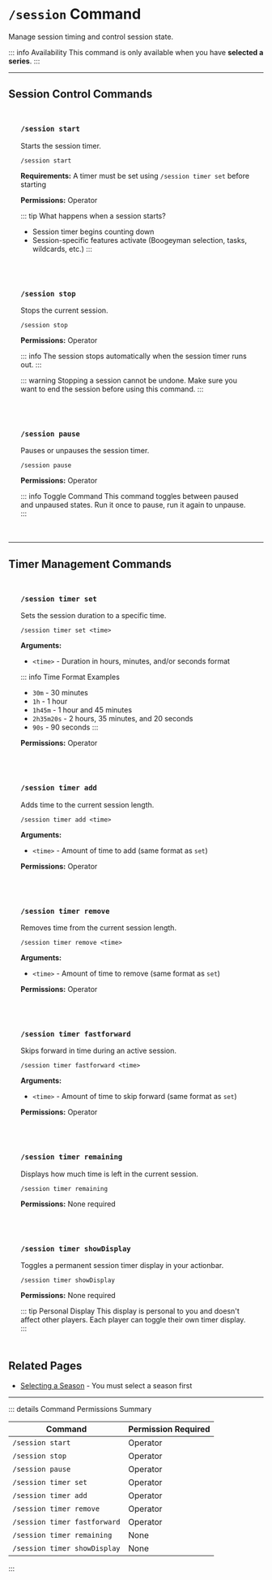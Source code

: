#  `/session` Command

Manage session timing and control session state.

::: info Availability
This command is only available when you have **selected a series**.
:::

---

## Session Control Commands

<div class="command-block">

### `/session start`

Starts the session timer.

```
/session start
```

**Requirements:** A timer must be set using `/session timer set` before starting

**Permissions:** Operator

::: tip What happens when a session starts?
- Session timer begins counting down
- Session-specific features activate (Boogeyman selection, tasks, wildcards, etc.)
:::

</div>

<div class="command-block">

### `/session stop`

Stops the current session.

```
/session stop
```

**Permissions:** Operator

::: info
The session stops automatically when the session timer runs out.
:::

::: warning
Stopping a session cannot be undone. Make sure you want to end the session before using this command.
:::

</div>

<div class="command-block">

### `/session pause`

Pauses or unpauses the session timer.

```
/session pause
```

**Permissions:** Operator

::: info Toggle Command
This command toggles between paused and unpaused states. Run it once to pause, run it again to unpause.
:::

</div>

---

## Timer Management Commands

<div class="command-block">

### `/session timer set`

Sets the session duration to a specific time.

```
/session timer set <time>
```

**Arguments:**
- `<time>` - Duration in hours, minutes, and/or seconds format

::: info Time Format Examples
- `30m` - 30 minutes
- `1h` - 1 hour
- `1h45m` - 1 hour and 45 minutes
- `2h35m20s` - 2 hours, 35 minutes, and 20 seconds
- `90s` - 90 seconds
:::

**Permissions:** Operator

</div>

<div class="command-block">

### `/session timer add`

Adds time to the current session length.

```
/session timer add <time>
```

**Arguments:**
- `<time>` - Amount of time to add (same format as `set`)

**Permissions:** Operator

</div>

<div class="command-block">

### `/session timer remove`

Removes time from the current session length.

```
/session timer remove <time>
```

**Arguments:**
- `<time>` - Amount of time to remove (same format as `set`)

**Permissions:** Operator

</div>

<div class="command-block">

### `/session timer fastforward`

Skips forward in time during an active session.

```
/session timer fastforward <time>
```

**Arguments:**
- `<time>` - Amount of time to skip forward (same format as `set`)

**Permissions:** Operator

</div>

<div class="command-block">

### `/session timer remaining`

Displays how much time is left in the current session.

```
/session timer remaining
```

**Permissions:** None required

</div>

<div class="command-block">

### `/session timer showDisplay`

Toggles a permanent session timer display in your actionbar.

```
/session timer showDisplay
```

**Permissions:** None required

::: tip Personal Display
This display is personal to you and doesn't affect other players. Each player can toggle their own timer display.
:::

</div>

## Related Pages

- [Selecting a Season](/guide/selecting-season) - You must select a season first

---

::: details Command Permissions Summary

| Command                         | Permission Required |
|---------------------------------|---------------------|
| `/session start`                | Operator            |
| `/session stop`                 | Operator            |
| `/session pause`                | Operator            |
| `/session timer set`            | Operator            |
| `/session timer add`            | Operator            |
| `/session timer remove`         | Operator            |
| `/session timer fastforward`    | Operator            |
| `/session timer remaining`      | None                |
| `/session timer showDisplay`    | None                |
:::

<style scoped>
.command-block {
  background: var(--vp-c-bg-soft);
  border: 1px solid var(--vp-c-divider);
  border-radius: 8px;
  padding: 1.5rem;
  margin: 1.5rem 0;
}

.command-block h3 {
  margin-top: 0;
  color: var(--vp-c-brand-1);
  font-family: var(--vp-font-family-mono);
}

.command-block > *:last-child {
  margin-bottom: 0;
}
</style>